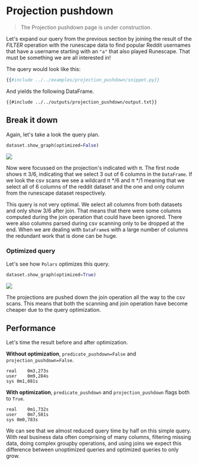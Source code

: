 # Projection pushdown

> The Projection pushdown page is under construction.

Let's expand our query from the previous section by joining the result of the *FILTER*
operation with the runescape data to find popular Reddit usernames that have a username
starting with an `"a"` that also played Runescape. That must be something we are all
interested in!

The query would look like this:

```python
{{#include ../../examples/projection_pushdown/snippet.py}}
```

And yields the following DataFrame.

```text
{{#include ../../outputs/projection_pushdown/output.txt}}
```

## Break it down

Again, let's take a look the query plan.

```python
dataset.show_graph(optimized=False)
```

![](./../outputs/projection_pushdown/graph.png)

Now were focussed on the projection's indicated with π. The first node shows π 3/6,
indicating that we select 3 out of 6 columns in the `DataFrame`. If we look the csv
scans we see a wildcard π \*/6 and π \*/1 meaning that we select all of 6 columns of the
reddit dataset and the one and only column from the runescape dataset respectively.

This query is not very optimal. We select all columns from both datasets and only show
3/6 after join. That means that there were some columns computed during the join
operation that could have been ignored. There were also columns parsed during csv
scanning only to be dropped at the end. When we are dealing with `DataFrame`s with a
large number of columns the redundant work that is done can be huge.

### Optimized query

Let's see how `Polars` optimizes this query.

```python
dataset.show_graph(optimized=True)
```

![](./../outputs/projection_pushdown/graph-optimized.png)

The projections are pushed down the join operation all the way to the csv scans. This
means that both the scanning and join operation have become cheaper due to the query
optimization.

## Performance

Let's time the result before and after optimization.

**Without optimization**, `predicate_pushdown=False` and `projection_pushdown=False`.

```text
real	0m3,273s
user	0m9,284s
sys	0m1,081s
```

**With optimization**, `predicate_pushdown` and `projection_pushdown` flags both to
`True`.

```text
real	0m1,732s
user	0m7,581s
sys	0m0,783s
```

We can see that we almost reduced query time by half on this simple query. With real
business data often comprising of many columns, filtering missing data, doing complex
groupby operations, and using joins we expect this difference between unoptimized
queries and optimized queries to only grow.
